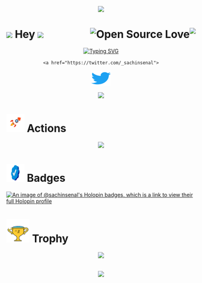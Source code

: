 <!-- Wave -->

<!--  https://github.com/kyechan99/capsule-render  -->


<p align="center">
    <img src="https://capsule-render.vercel.app/api?type=Waving&color=timeGradient&height=160&animation=fadeIn&section=header&text=sachinsenal0x64&fontSize=40&fontAlignY=35"/>  
</p>



<!-- Greeting Section -->


<!-- Open Source Badge SVG =  https://github.com/ellerbrock/open-source-badges-->

<!--  Profile Views Counter =  https://github.com/antonkomarev/github-profile-views-counter-->

<!-- Handshake.gif have in /sachinsenal0x64/assets/ folder in this repo -->



# <img src="https://media.giphy.com/media/mGcNjsfWAjY5AEZNw6/giphy.gif" width="50"> Hey <img width="80px" src="https://cdn.jsdelivr.net/gh/sachinsenal0x64/sachinsenal0x64/assets/Handshake.gif"/> <img align="right" src="https://komarev.com/ghpvc/?username=sachinsenal0x64&style=flat&color=blue&label=PROFILE+VIEWS"/>  <img align="right" src="https://badges.frapsoft.com/os/v1/open-source.svg?v=103" alt="Open Source Love">  




<!-- Welcome -->


<!-- https://github.com/DenverCoder1/readme-typing-svg-->


<div align="center">
  <a href="https://github.com/sachinsenal0x64"><img src="https://readme-typing-svg.demolab.com?font=Satisfy&size=30&pause=1000&color=00B4F7&center=true&vCenter=true&width=900&lines=print(%22Hello%2C%20World!%22);👋Hi+there,I'm+Sachin;I+do+open+source 🍕" alt="Typing SVG"/>
  
  </a> 
  
    <a href="https://twitter.com/_sachinsenal">
  <img src="https://github.com/sachinsenal0x64/sachinsenal0x64/blob/68dab289616557bd35161ba4ee5df32bf60257c9/assets/twitter.svg" width="52" height="40" alt="Twitter Profile">
</a> 


</div>




<!-- Snake Graph -->

<!-- Get YML File From .github Folder After Run using Github Actions -->  <!-- or https://dev.to/mishmanners/how-to-enable-github-actions-on-your-profile-readme-for-a-contribution-graph-4l66-->

<p align="center"><img src="https://cdn.jsdelivr.net/gh/sachinsenal0x64/sachinsenal0x64/assets/github-contribution-grid-snake.svg"/></p> 




<!-- Readme stats -->

<!-- https://github.com/anuraghazra/github-readme-stats -->

<!-- GIF =  https://giphy.com/stickers/PragmaSchool-rocket-pragma-pragmaschool-VJ7gjWkHUVfpXT2PLp -->

# <img src="assets/rocket.gif" width="48" height="48"> Actions

<p align="center"><img src="https://github-readme-stats.vercel.app/api?username=sachinsenal0x64&show_icons=true&theme=tokyonight"/></p>





<!-- Badges -->

<!-- Use giphy.com for Animate Stickers -->

# <img src="https://github.com/sachinsenal0x64/sachinsenal0x64/blob/2552260f849f4bf72664f6e13d9c3158b53b7630/assets/badge.gif" width="48" height="48"> Badges 

[![An image of @sachinsenal's Holopin badges, which is a link to view their full Holopin profile](https://holopin.me/sachinsenal)](https://holopin.io/@sachinsenal)



<!-- Profile Trophy -->

<!-- https://giphy.com/stickers/winner-congratulations-l0Exj6t3iK0Xzv00E or use assets folder in this repo -->

# <img src="assets/actions.gif" width="62" height="62"> Trophy


<div align="center"> <img src="https://github-profile-trophy.vercel.app/?username=sachinsenal0x64&theme=radical&row=1&column=7&no-frame=false&no-bg=false"/> </div>


<br>

<!-- Wave -->

<!--  https://github.com/kyechan99/capsule-render  -->


<p align="center">
    <img src="https://capsule-render.vercel.app/api?type=Waving&color=timeGradient&animation=blinking&height=160&section=footer&text=🐟🐟🐟🐟🐍&fontSize=40&fontAlignY=70"/>
</p>

